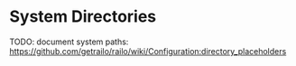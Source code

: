 # System Directories

TODO: document system paths: https://github.com/getrailo/railo/wiki/Configuration:directory_placeholders